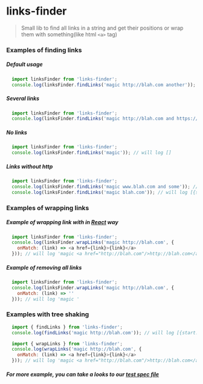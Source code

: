 # links-finder
> Small lib to find all links in a string and get their positions or wrap them with something(like html `<a>` tag)

### Examples of finding links

##### Default usage

```javascript
  import linksFinder from 'links-finder';
  console.log(linksFinder.findLinks('magic http://blah.com another')); // will log [{start: 6, end: 20}]
```

##### Several links

```javascript
  import linksFinder from 'links-finder';
  console.log(linksFinder.findLinks('magic http://blah.com and https://x.com')); // will log [{start: 6, end: 20}, {start: 26, end: 38}]
```

##### No links

```javascript
  import linksFinder from 'links-finder';
  console.log(linksFinder.findLinks('magic')); // will log []
```

##### Links without http

```javascript
  import linksFinder from 'links-finder';
  console.log(linksFinder.findLinks('magic www.blah.com and some')); // will log [{start: 6, end: 17}]
  console.log(linksFinder.findLinks('magic blah.com')); // will log [{start: 6, end: 13}]
```

### Examples of wrapping links

##### Example of wrapping link with <a> in [React](https://reactjs.org/) way

```javascript
  import linksFinder from 'links-finder';
  console.log(linksFinder.wrapLinks('magic http://blah.com', {
    onMatch: (link) => <a href={link}>{link}</a>
  })); // will log 'magic <a href="http://blah.com"/>http://blah.com</a>'
```

##### Example of removing all links

```javascript
  import linksFinder from 'links-finder';
  console.log(linksFinder.wrapLinks('magic http://blah.com', {
    onMatch: (link) => ''
  })); // will log 'magic '
```

### Examples with tree shaking

```javascript
  import { findLinks } from 'links-finder';
  console.log(findLinks('magic http://blah.com')); // will log [{start: 6, end: 20}]
```

```javascript
  import { wrapLinks } from 'links-finder';
  console.log(wrapLinks('magic http://blah.com', {
    onMatch: (link) => <a href={link}>{link}</a>
  })); // will log 'magic <a href="http://blah.com"/>http://blah.com</a>'
```

##### For more example, you can take a looks to our [test spec file](/__test__/links-finder.spec.js)
